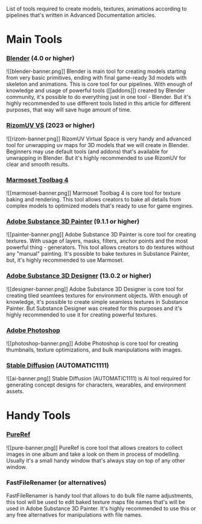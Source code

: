 List of tools required to create models, textures, animations according to pipelines that's written in Advanced Documentation articles. 
# Main Tools
### [Blender](https://www.blender.org/) (4.0 or higher)
![[blender-banner.png]]
Blender is main tool for creating models starting from very basic primitives, ending with final game-ready 3d models with skeleton and animations. This is core tool for our pipelines. With enough of knowledge and usage of powerful tools ([[addons]]) created by Blender community, it's possible to do everything just in one tool - Blender. But it's highly recommended to use different tools listed in this article for different purposes, that way will save huge amount of time. 
### [RizomUV VS](https://www.rizom-lab.com/rizomuv-vs/) (2023 or higher)
![[rizom-banner.png]]
RizomUV Virtual Space is very handy and advanced tool for unwrapping uv maps for 3D models that we will create in Blender. Beginners may use default tools (and addons) that's available for unwrapping in Blender. But it's highly recommended to use RizomUV for clear and smooth results.
### [Marmoset Toolbag 4](https://marmoset.co/)
![[marmoset-banner.png]]
Marmoset Toolbag 4 is core tool for texture baking and rendering. This tool allows creators to bake all details from complex models to optimized models that's ready to use for game engines. 
### [Adobe Substance 3D Painter](https://www.adobe.com/products/substance3d-painter.html) (9.1.1 or higher)
![[painter-banner.png]]
Adobe Substance 3D Painter is core tool for creating textures. With usage of layers, masks, filters, anchor points and the most powerful thing - generators. This tool allows creators to do textures without any "manual" painting. It's possible to bake textures in Substance Painter, but, it's highly recommended to use Marmoset. 
### [Adobe Substance 3D Designer](https://www.adobe.com/products/substance3d-designer.html) (13.0.2 or higher)
![[designer-banner.png]]
Adobe Substance 3D Designer is core tool for creating tiled seamlees textures for environment objects. With enough of knowledge, it's possible to create simple seamless textures in Substance Painter. But Substance Designer was created for this purposes and it's highly recommended to use it for creating powerful textures.
### [Adobe Photoshop](https://www.adobe.com/products/photoshop.html)
![[photoshop-banner.png]]
Adobe Photoshop is core tool for creating thumbnails, texture optimizations, and bulk manipulations with images. 
### [Stable Diffusion](https://github.com/AUTOMATIC1111/stable-diffusion-webui) (AUTOMATIC1111)
![[ai-banner.png]]
Stable Diffusion (AUTOMATIC1111) is AI tool required for generating concept designs for characters, wearables, and environment assets.
# Handy Tools
### [PureRef](https://www.pureref.com/)
![[pure-banner.png]]
PureRef is core tool that allows creators to collect images in one album and take a look on them in process of modelling. Usually it's a small handy window that's always stay on top of any other window.
### FastFileRenamer (or alternatives)
FastFileRenamer is handy tool that allows to do bulk file name adjustments, this tool will be used to edit baked texture maps file names that's will be used in Adobe Substance 3D Painter. It's highly recommended to use this or any free alternatives for manipulations with file names.